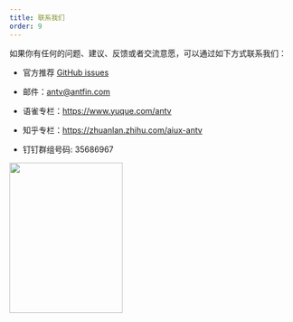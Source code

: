 ```yaml
---
title: 联系我们
order: 9
---
```


如果你有任何的问题、建议、反馈或者交流意愿，可以通过如下方式联系我们：

*   官方推荐 [GitHub issues](https://github.com/ant-design/ant-design-charts/issues)

*   邮件：antv@antfin.com

*   语雀专栏：https://www.yuque.com/antv

*   知乎专栏：https://zhuanlan.zhihu.com/aiux-antv

*   钉钉群组号码: 35686967

<img src="https://gw.alipayobjects.com/zos/antfincdn/8qEHi7GiaN/G2Plot-dingding.JPG" width="200" height="266" />

